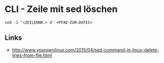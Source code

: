 # CLI - Zeile mit sed löschen


```
sed -i '<ZEILENNR.> d' <PFAD-ZUR-DATEI>
```
<!--more-->


## Links

* http://www.yourownlinux.com/2015/04/sed-command-in-linux-delete-lines-from-file.html



